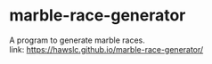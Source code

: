 # marble-race-generator
A program to generate marble races.  
link: https://hawslc.github.io/marble-race-generator/

